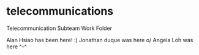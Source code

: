 # telecommunications
Telecommunication Subteam Work Folder

Alan Hsiao has been here! :)
Jonathan duque was here o/
Angela Loh was here ^-^
